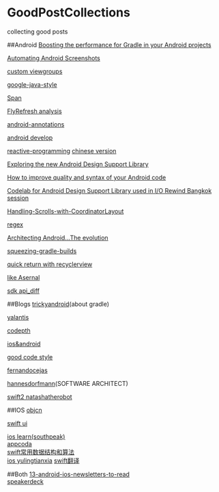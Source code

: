 # GoodPostCollections
collecting good posts

##Android
[Boosting the performance for Gradle in your Android projects](https://medium.com/@erikhellman/boosting-the-performance-for-gradle-in-your-android-projects-6d5f9e4580b6)  

[Automating Android Screenshots](https://medium.com/@swanhtet1992/automating-android-screenshots-5b7574c0621d)  

[custom viewgroups](https://sriramramani.wordpress.com/2015/05/06/custom-viewgroups/)  

[google-java-style](http://google-styleguide.googlecode.com/svn/trunk/javaguide.html)  

[Span](http://flavienlaurent.com/blog/2014/01/31/spans/)  

[FlyRefresh analysis](http://www.race604.com/flyrefresh/)  

[android-annotations](http://tools.android.com/tech-docs/support-annotations)  

[android develop](https://medium.com/google-developers)  

[reactive-programming](https://www.bignerdranch.com/blog/what-is-functional-reactive-programming/)  [chinese version](http://asce1885.gitbooks.io/android-rd-senior-advanced/content/)  

[Exploring the new Android Design Support Library](https://medium.com/ribot-labs/exploring-the-new-android-design-support-library-b7cda56d2c32)  

[How to improve quality and syntax of your Android code](http://vincentbrison.com/2014/07/19/how-to-improve-quality-and-syntax-of-your-android-code/)  

[Codelab for Android Design Support Library used in I/O Rewind Bangkok session](http://inthecheesefactory.com/blog/android-design-support-library-codelab/en)  

[Handling-Scrolls-with-CoordinatorLayout](https://guides.codepath.com/android/Handling-Scrolls-with-CoordinatorLayout)

[regex](http://deerchao.net/tutorials/regex/regex.htm)  

[Architecting Android…The evolution](http://fernandocejas.com/2015/07/18/architecting-android-the-evolution/)  

[squeezing-gradle-builds](http://saulmm.github.io/squeezing-gradle-builds/)  

[quick return with recyclerview](https://medium.com/@bherbst/quick-return-with-recyclerview-e70c8da9b4c1)  

[like Asernal](http://www.android-gems.com/)  

[sdk api_diff](http://developer.android.com/sdk/api_diff/23/changes.html)

##Blogs
[trickyandroid](http://trickyandroid.com/)(about gradle)  

[yalantis](http://yalantis.com/blog/)  

[codepth](https://guides.codepath.com)  

[ios&android](http://www.raywenderlich.com/)

[good code style](http://blog.2baxb.me/)

[fernandocejas](http://fernandocejas.com/)  

[hannesdorfmann](http://hannesdorfmann.com/)(SOFTWARE ARCHITECT)  

[swift2 natashatherobot](http://natashatherobot.com/)

##IOS
[objcn](http://objccn.io/)  

[swift ui](http://www.raywenderlich.com/)  

[ios learn(southpeak)](http://southpeak.github.io/blog/archives/)  
[appcoda](http://www.appcoda.com/)  
[swift常用数据结构和算法](http://waynewbishop.com/swift)  
[ios yulingtianxia](http://yulingtianxia.com/)
[swift翻译](http://swift.gg/)

##Both
[13-android-ios-newsletters-to-read](http://blog.instabug.com/2015/07/13-android-ios-newsletters-to-read/)    
[speakerdeck](https://speakerdeck.com/)
